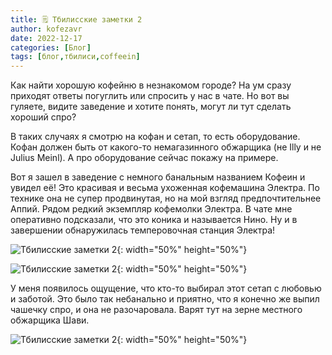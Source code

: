 ```yaml
---
title: 🗒 Тбилисские заметки 2
author: kofezavr
date: 2022-12-17
categories: [Блог]
tags: [блог,тбилиси,coffeein]
--- 
```

Как найти хорошую кофейню в незнакомом городе? На ум сразу приходят ответы погуглить или спросить у нас в чате. Но вот вы гуляете, видите заведение и хотите понять, могут ли тут сделать хороший спро?

В таких случаях я смотрю на кофан и сетап, то есть оборудование. Кофан должен быть от какого-то немагазинного обжарщика (не Illy и не Julius Meinl). А про оборудование сейчас покажу на примере.

Вот я зашел в заведение с немного банальным названием Кофеин и увидел её! Это красивая и весьма ухоженная кофемашина Электра. По технике она не супер продвинутая, но на мой взгляд предпочтительнее Аппий. Рядом редкий экземпляр кофемолки Электра. В чате мне оперативно подсказали, что это коника и называется Нино. Ну и в завершении обнаружилась темперовочная станция Электра! 

![Тбилисские заметки 2](/assets/img/posts/23/01/coffeein-1.jpg){: width="50%" height="50%"}

![Тбилисские заметки 2](/assets/img/posts/23/01/coffeein-2.jpg){: width="50%" height="50%"}

У меня появилось ощущение, что кто-то выбирал этот сетап с любовью и заботой. Это было так небанально и приятно, что я конечно же выпил чашечку спро, и она не разочаровала. Варят тут на зерне местного обжарщика Шави.

![Тбилисские заметки 2](/assets/img/posts/23/01/coffeein-3.jpg){: width="50%" height="50%"}